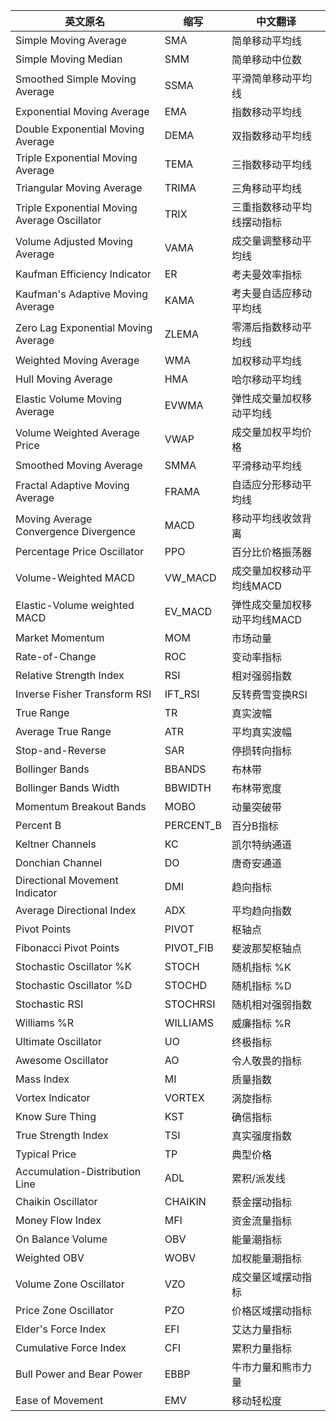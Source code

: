 | 英文原名                                         | 缩写   | 中文翻译                   |
|----------------------------------------------| ------ | ------------------------ |
| Simple Moving Average                        | SMA    | 简单移动平均线            |
| Simple Moving Median                         | SMM    | 简单移动中位数            |
| Smoothed Simple Moving Average               | SSMA   | 平滑简单移动平均线         |
| Exponential Moving Average                   | EMA    | 指数移动平均线            |
| Double Exponential Moving Average            | DEMA   | 双指数移动平均线           |
| Triple Exponential Moving Average            | TEMA   | 三指数移动平均线           |
| Triangular Moving Average                    | TRIMA  | 三角移动平均线            |
| Triple Exponential Moving Average Oscillator | TRIX   | 三重指数移动平均线摆动指标  |
| Volume Adjusted Moving Average               | VAMA   | 成交量调整移动平均线       |
| Kaufman Efficiency Indicator                 | ER     | 考夫曼效率指标            |
| Kaufman's Adaptive Moving Average            | KAMA   | 考夫曼自适应移动平均线     |
| Zero Lag Exponential Moving Average          | ZLEMA  | 零滞后指数移动平均线       |
| Weighted Moving Average                      | WMA    | 加权移动平均线            |
| Hull Moving Average                          | HMA    | 哈尔移动平均线            |
| Elastic Volume Moving Average                | EVWMA  | 弹性成交量加权移动平均线    |
| Volume Weighted Average Price                | VWAP   | 成交量加权平均价格         |
| Smoothed Moving Average                      | SMMA   | 平滑移动平均线            |
| Fractal Adaptive Moving Average              | FRAMA  | 自适应分形移动平均线       |
| Moving Average Convergence Divergence        | MACD   | 移动平均线收敛背离        |
| Percentage Price Oscillator                  | PPO    | 百分比价格振荡器           |
| Volume-Weighted MACD                         | VW_MACD | 成交量加权移动平均线MACD    |
| Elastic-Volume weighted MACD                 | EV_MACD | 弹性成交量加权移动平均线MACD |
| Market Momentum                              | MOM    | 市场动量                  |
| Rate-of-Change                               | ROC    | 变动率指标                |
| Relative Strength Index                      | RSI    | 相对强弱指数              |
| Inverse Fisher Transform RSI                 | IFT_RSI| 反转费雪变换RSI           |
| True Range                                   | TR     | 真实波幅                  |
| Average True Range                           | ATR    | 平均真实波幅              |
| Stop-and-Reverse                             | SAR      | 停损转向指标              |
| Bollinger Bands                              | BBANDS   | 布林带                   |
| Bollinger Bands Width                        | BBWIDTH  | 布林带宽度                |
| Momentum Breakout Bands                      | MOBO     | 动量突破带                |
| Percent B                                    | PERCENT_B| 百分B指标                 |
| Keltner Channels                             | KC       | 凯尔特纳通道              |
| Donchian Channel                             | DO       | 唐奇安通道                |
| Directional Movement Indicator               | DMI      | 趋向指标                  |
| Average Directional Index                    | ADX      | 平均趋向指数              |
| Pivot Points                                 | PIVOT    | 枢轴点                    |
| Fibonacci Pivot Points                       | PIVOT_FIB| 斐波那契枢轴点            |
| Stochastic Oscillator %K                     | STOCH    | 随机指标 %K               |
| Stochastic Oscillator %D                     | STOCHD   | 随机指标 %D               |
| Stochastic RSI                               | STOCHRSI | 随机相对强弱指数          |
| Williams %R                                  | WILLIAMS | 威廉指标 %R               |
| Ultimate Oscillator                          | UO       | 终极指标                  |
| Awesome Oscillator                           | AO       | 令人敬畏的指标            |
| Mass Index                                   | MI       | 质量指数                  |
| Vortex Indicator                             | VORTEX   | 涡旋指标                  |
| Know Sure Thing                              | KST      | 确信指标                  |
| True Strength Index                          | TSI      | 真实强度指数              |
| Typical Price                                | TP       | 典型价格                  |
| Accumulation-Distribution Line               | ADL      | 累积/派发线               |
| Chaikin Oscillator                           | CHAIKIN  | 蔡金摆动指标              |
| Money Flow Index                             | MFI      | 资金流量指标              |
| On Balance Volume                            | OBV      | 能量潮指标                |
| Weighted OBV                                 | WOBV     | 加权能量潮指标            |
| Volume Zone Oscillator                       | VZO      | 成交量区域摆动指标         |
| Price Zone Oscillator                        | PZO      | 价格区域摆动指标           |
| Elder's Force Index                          | EFI      | 艾达力量指标              |
| Cumulative Force Index                       | CFI      | 累积力量指标              |
| Bull Power and Bear Power                    | EBBP     | 牛市力量和熊市力量         |
| Ease of Movement                             | EMV      | 移动轻松度               |

